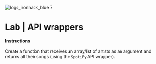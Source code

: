 ![logo_ironhack_blue 7](https://user-images.githubusercontent.com/23629340/40541063-a07a0a8a-601a-11e8-91b5-2f13e4e6b441.png)

# Lab | API wrappers

#### Instructions 

Create a function that receives an array/list of artists as an argument and returns all their songs (using the `SpotiPy` API wrapper).